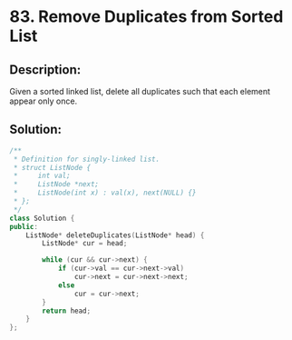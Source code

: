 # 83. Remove Duplicates from Sorted List

## Description:

Given a sorted linked list, delete all duplicates such that each element appear only once.

## Solution:

```c++
/**
 * Definition for singly-linked list.
 * struct ListNode {
 *     int val;
 *     ListNode *next;
 *     ListNode(int x) : val(x), next(NULL) {}
 * };
 */
class Solution {
public:
    ListNode* deleteDuplicates(ListNode* head) {
        ListNode* cur = head;

        while (cur && cur->next) {
            if (cur->val == cur->next->val)
                cur->next = cur->next->next;
            else
                cur = cur->next;
        }
        return head;
    }
};
```

<!-- remark：

-  -->
